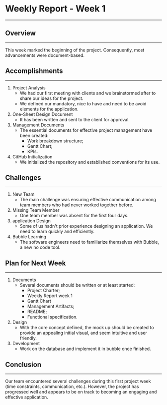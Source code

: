 # Weekly Report - Week 1
---

## Overview
---

This week marked the beginning of the project. Consequently, most advancements were document-based.

## Accomplishments
---

1. Project Analysis
   - We had our first meeting with clients and we brainstormed after to share our ideas for the project.
   - We defined our mandatory, nice to have and need to be avoid elements for the application.
2. One-Sheet Design Document
   - It has been written and sent to the client for approval.
3. Management Documents
   - The essential documents for effective project management have been created:
     - Work breakdown structure;
     - Gantt Chart;
     - KPIs.
4. GitHub Initialization
   - We initialized the repository and established conventions for its use.

## Challenges
---

1. New Team
   - The main challenge was ensuring effective communication among team members who had never worked together before.
2. Missing Team Member
   - One team member was absent for the first four days.
3. application Design
   - Some of us hadn't prior experience designing an application. We need to learn quickly and efficiently.
4. Bubble Learning
   - The software engineers need to familiarize themselves with Bubble, a new no code tool.

## Plan for Next Week
---

1. Documents
   - Several documents should be written or at least started:
     - Project Charter;
     - Weekly Report week 1
     - Gantt Chart
     - Management Artifacts;
     - README;
     - Functional specification.
2. Design
   - With the core concept defined, the mock up should be created to provide an appealing initial visual, and seem intuitive and user friendly.
3. Development
   - Work on the database and implement it in bubble once finished.

## Conclusion
---

Our team encountered several challenges during this first project week (time constraints, communication, etc.). However, the project has progressed well and appears to be on track to becoming an engaging and effective application.
